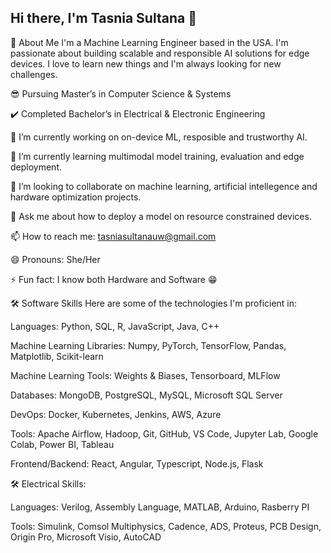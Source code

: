 ## Hi there, I'm Tasnia Sultana 👋

🚀 About Me I'm a Machine Learning Engineer based in the USA. I'm passionate about building scalable and responsible AI solutions for edge devices. I love to learn new things and I'm always looking for new challenges.

😎 Pursuing Master’s in Computer Science & Systems

✔️ Completed Bachelor’s in Electrical & Electronic Engineering

🔭 I’m currently working on on-device ML, resposible and trustworthy AI.

🌱 I’m currently learning multimodal model training, evaluation and edge deployment.

👯 I’m looking to collaborate on machine learning, artificial intellegence and hardware optimization projects.

💬 Ask me about how to deploy a model on resource constrained devices.

📫 How to reach me: tasniasultanauw@gmail.com

😄 Pronouns: She/Her

⚡ Fun fact: I know both Hardware and Software 😁

🛠️ Software Skills Here are some of the technologies I'm proficient in:

Languages: Python, SQL, R, JavaScript, Java, C++

Machine Learning Libraries: Numpy, PyTorch, TensorFlow, Pandas, Matplotlib, Scikit-learn

Machine Learning Tools: Weights & Biases, Tensorboard, MLFlow

Databases: MongoDB, PostgreSQL, MySQL, Microsoft SQL Server

DevOps: Docker, Kubernetes, Jenkins, AWS, Azure

Tools: Apache Airflow, Hadoop, Git, GitHub, VS Code, Jupyter Lab, Google Colab, Power BI, Tableau

Frontend/Backend: React, Angular, Typescript, Node.js, Flask

🛠️ Electrical Skills:

Languages: Verilog, Assembly Language, MATLAB, Arduino, Rasberry PI

Tools: Simulink, Comsol Multiphysics, Cadence, ADS, Proteus, PCB Design, Origin Pro, Microsoft Visio, AutoCAD


<!--
**Tasnia16EEE/Tasnia16EEE** is a ✨ _special_ ✨ repository because its `README.md` (this file) appears on your GitHub profile.

Here are some ideas to get you started:

- 🔭 I’m currently working on ...
- 🌱 I’m currently learning ...
- 👯 I’m looking to collaborate on ...
- 🤔 I’m looking for help with ...
- 💬 Ask me about ...
- 📫 How to reach me: ...
- 😄 Pronouns: ...
- ⚡ Fun fact: ...
-->
